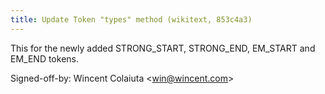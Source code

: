 ```yaml
---
title: Update Token "types" method (wikitext, 853c4a3)
---
```


This for the newly added STRONG\_START, STRONG\_END, EM\_START and EM\_END tokens.

Signed-off-by: Wincent Colaiuta &lt;win@wincent.com&gt;
